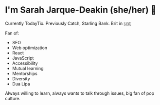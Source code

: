 # I'm Sarah Jarque-Deakin (she/her) 👋

Currently TodayTix. Previously Catch, Starling Bank. 
Brit in 🇺🇸

Fan of:
- SEO
- Web optimization
- React
- JavaScript
- Accessibility
- Mutual learning
- Mentorships
- Diversity
- Dua Lipa

Always willing to learn, always wants to talk through issues, big fan of pop culture.

<!--
**Sdeakin93/Sdeakin93** is a ✨ _special_ ✨ repository because its `README.md` (this file) appears on your GitHub profile.

Here are some ideas to get you started:

- 🔭 I’m currently working on ...
- 🌱 I’m currently learning ...
- 👯 I’m looking to collaborate on ...
- 🤔 I’m looking for help with ...
- 💬 Ask me about ...
- 📫 How to reach me: ...
- 😄 Pronouns: ...
- ⚡ Fun fact: ...
-->
